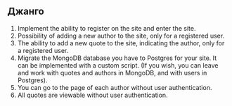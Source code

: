 ## Джанго


1. Implement the ability to register on the site and enter the site.
2. Possibility of adding a new author to the site, only for a registered user.
3. The ability to add a new quote to the site, indicating the author, only for a registered user.
4. Migrate the MongoDB database you have to Postgres for your site. It can be implemented with a custom script. (If you wish, you can leave and work with quotes and authors in MongoDB, and with users in Postgres).
5. You can go to the page of each author without user authentication.
6. All quotes are viewable without user authentication.

